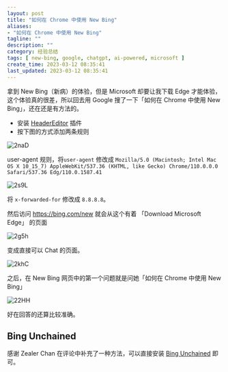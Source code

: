 ```yaml
---
layout: post
title: "如何在 Chrome 中使用 New Bing"
aliases:
- "如何在 Chrome 中使用 New Bing"
tagline: ""
description: ""
category: 经验总结
tags: [ new-bing, google, chatgpt, ai-powered, microsoft ]
create_time: 2023-03-12 08:35:41
last_updated: 2023-03-12 08:35:41
---
```


拿到 New Bing（新病）的体验，但是 Microsoft 却要让我下载 Edge 才能体验，这个体验真的很差，所以回去用 Google 搜了一下「如何在 Chrome 中使用 New Bing」，还在还是有方法的。

- 安装 [HeaderEditor](https://chrome.google.com/webstore/detail/header-editor/eningockdidmgiojffjmkdblpjocbhgh/related) 插件
- 按下图的方式添加两条规则

![2naD](https://photo.einverne.info/images/2023/03/12/2naD.png)

user-agent 规则，将`user-agent` 修改成 `Mozilla/5.0 (Macintosh; Intel Mac OS X 10_15_7) AppleWebKit/537.36 (KHTML, like Gecko) Chrome/110.0.0.0 Safari/537.36 Edg/110.0.1587.41`

![2s9L](https://photo.einverne.info/images/2023/03/12/2s9L.png)

将 `x-forwarded-for` 修改成 `8.8.8.8`。

然后访问 <https://bing.com/new> 就会从这个有着 「Download Microsoft Edge」 的页面

![2g5h](https://photo.einverne.info/images/2023/03/12/2g5h.png)

变成直接可以 Chat 的页面。

![2khC](https://photo.einverne.info/images/2023/03/12/2khC.png)

之后，在 New Bing 网页中的第一个问题就是问她「如何在 Chrome 中使用 New Bing」

![22HH](https://photo.einverne.info/images/2023/03/12/22HH.png)

好在回答的还算比较准确。


## Bing Unchained
感谢 Zealer Chan 在评论中补充了一种方法，可以直接安装 [Bing Unchained](https://chrome.google.com/webstore/detail/bing-unchained-use-new-bi/laldfnbbeocphnilnofhedhcjcnchbld/related) 即可。